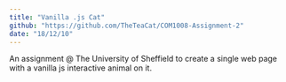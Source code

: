 ```yaml
---
title: "Vanilla .js Cat"
github: "https://github.com/TheTeaCat/COM1008-Assignment-2"
date: "18/12/10"
---
```


An assignment @ The University of Sheffield to create a single web page with a vanilla js interactive animal on it.
